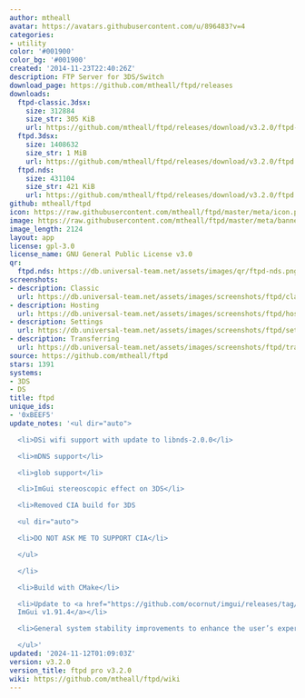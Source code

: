 ```yaml
---
author: mtheall
avatar: https://avatars.githubusercontent.com/u/896483?v=4
categories:
- utility
color: '#001900'
color_bg: '#001900'
created: '2014-11-23T22:40:26Z'
description: FTP Server for 3DS/Switch
download_page: https://github.com/mtheall/ftpd/releases
downloads:
  ftpd-classic.3dsx:
    size: 312884
    size_str: 305 KiB
    url: https://github.com/mtheall/ftpd/releases/download/v3.2.0/ftpd-classic.3dsx
  ftpd.3dsx:
    size: 1408632
    size_str: 1 MiB
    url: https://github.com/mtheall/ftpd/releases/download/v3.2.0/ftpd.3dsx
  ftpd.nds:
    size: 431104
    size_str: 421 KiB
    url: https://github.com/mtheall/ftpd/releases/download/v3.2.0/ftpd.nds
github: mtheall/ftpd
icon: https://raw.githubusercontent.com/mtheall/ftpd/master/meta/icon.png
image: https://raw.githubusercontent.com/mtheall/ftpd/master/meta/banner.png
image_length: 2124
layout: app
license: gpl-3.0
license_name: GNU General Public License v3.0
qr:
  ftpd.nds: https://db.universal-team.net/assets/images/qr/ftpd-nds.png
screenshots:
- description: Classic
  url: https://db.universal-team.net/assets/images/screenshots/ftpd/classic.png
- description: Hosting
  url: https://db.universal-team.net/assets/images/screenshots/ftpd/hosting.png
- description: Settings
  url: https://db.universal-team.net/assets/images/screenshots/ftpd/settings.png
- description: Transferring
  url: https://db.universal-team.net/assets/images/screenshots/ftpd/transferring.png
source: https://github.com/mtheall/ftpd
stars: 1391
systems:
- 3DS
- DS
title: ftpd
unique_ids:
- '0xBEEF5'
update_notes: '<ul dir="auto">

  <li>DSi wifi support with update to libnds-2.0.0</li>

  <li>mDNS support</li>

  <li>glob support</li>

  <li>ImGui stereoscopic effect on 3DS</li>

  <li>Removed CIA build for 3DS

  <ul dir="auto">

  <li>DO NOT ASK ME TO SUPPORT CIA</li>

  </ul>

  </li>

  <li>Build with CMake</li>

  <li>Update to <a href="https://github.com/ocornut/imgui/releases/tag/v1.91.4">Dear
  ImGui v1.91.4</a></li>

  <li>General system stability improvements to enhance the user’s experience</li>

  </ul>'
updated: '2024-11-12T01:09:03Z'
version: v3.2.0
version_title: ftpd pro v3.2.0
wiki: https://github.com/mtheall/ftpd/wiki
---
```

